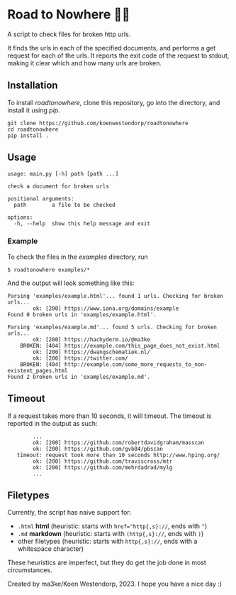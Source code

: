# Road to Nowhere 🚶‍♀️

A script to check files for broken http urls.

It finds the urls in each of the specified documents, and performs a get request for each of the urls.
It reports the exit code of the request to stdout, making it clear which and how many urls are broken.

## Installation

To install _roadtonowhere_, clone this repository, go into the directory, and install it using _pip_.

```console
git clone https://github.com/koenwestendorp/roadtonowhere
cd roadtonowhere
pip install .
```

## Usage

```
usage: main.py [-h] path [path ...]

check a document for broken urls

positional arguments:
  path        a file to be checked

options:
  -h, --help  show this help message and exit
```

### Example

To check the files in the _examples_ directory, run

```console
$ roadtonowhere examples/*
```

And the output will look something like this:

```
Parsing 'examples/example.html'... found 1 urls. Checking for broken urls...
        ok: [200] https://www.iana.org/domains/example
Found 0 broken urls in 'examples/example.html'.

Parsing 'examples/example.md'... found 5 urls. Checking for broken urls...
        ok: [200] https://hachyderm.io/@ma3ke
    BROKEN: [404] https://example.com/this_page_does_not_exist.html
        ok: [200] https://dwangschematiek.nl/
        ok: [200] https://twitter.com/
    BROKEN: [404] http://example.com/some_more_requests_to_non-existent_pages.html
Found 2 broken urls in 'examples/example.md'.
```

## Timeout

If a request takes more than 10 seconds, it will timeout.
The timeout is reported in the output as such:

```
        ...
        ok: [200] https://github.com/robertdavidgraham/masscan
        ok: [200] https://github.com/gvb84/pbscan
   timeout: request took more than 10 seconds http://www.hping.org/
        ok: [200] https://github.com/traviscross/mtr
        ok: [200] https://github.com/mehrdadrad/mylg
        ...
```

## Filetypes

Currently, the script has naive support for:

- `.html` **html** (heuristic: starts with `href="http{,s}://`, ends with `"`)
- `.md` **markdown** (heuristic: starts with `(http{,s}://`, ends with `)`)
- other filetypes (heuristic: starts with `http{,s}://`, ends with a whitespace character)

These heuristics are imperfect, but they do get the job done in most circumstances.

Created by ma3ke/Koen Westendorp, 2023. I hope you have a nice day :)
